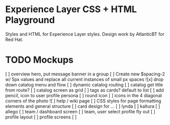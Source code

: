 # Experience Layer CSS + HTML Playground

Styles and HTML for Experience Layer styles.
Design work by AtlanticBT for Red Hat.

# TODO Mockups

[ ] overview hero, put message banner in a group
[ ] Create new $spacing-2 w/ 5px values and replace all current instances of small px spaces
![x] drop down catalog menu and flow
    [ ] dynamic catalog routing
    [ ] catalog get title from route?
    [ ] catalog screen as grid
    [ ] tags as cards? default to list
[ ] add pencil, icon to user profile persona
    [ ] round icon
    [ ] icons in the 4 diagonal corners of the photo
![ ] help / wiki page
    [ ] CSS styles for page formatting elements and general structure
[ ] card design for ...
    [ ] lynda
    [ ] kaltura
    [ ] allego
[ ] team / dashboard screen
    [ ] team, user select profile fly out
[ ] profile layout
[ ] profile screens
[ ] <dialog> ? modal pop up / feedback
[ ] search bar should be input
[ ] responsive - card grid filters
[ ] responsive - big tabs, tabs
    [ ] buttons on left / right
    [ ] drag scroll or buttons to scroll?
[ ] responsive - message banner

# TODO Animations

[ ] ExpandingMenu open/close
[ ] DropDown open/close
[ ] MessageBanner group add/remove

# TODO Functionality

[ ] DropDown and ExpandingMenu rename title to label?
[ ] Rename ExpandingMenu?
[ ] hero message dismissible
    [ ] remove from message banner group?
[ ] fix hero grid rows so content and outercontet work in any order and number w/ background image
[ ] make Lorem util a React component w/ subcomponents Loren.Title, etc.
[ ] Fix card overflow w/ CSS props
[ ] more semantic html
[ ] call setState as function
[ ] Check box onChange callback
[ ] ExpandingMenu
    [ ] animate open / close
    [ ] map over children to handle onChange
    [ ] provide onChange callback

# Later

[ ] Babel 7

# Style guide

Use BEMIT
https://csswizardry.com/2015/08/bemit-taking-the-bem-naming-convention-a-step-further/
- _ (single underline) for a hack
- l for layout
- c for controls
- u for utilities
- js for js targeted only, no styles
- is and has for states
- SASS parent selectors
- Nest no more than 3 levels down, the inception rule
- Block is the primary component block, such as .cn-c-card or .cn-c-btn
- Element is a child of the primary block, such as .cn-c-card__title
- Modifier is a variation of a component style, such as .cn-c-alert--error
- Keeping the design system’s CSS flatness principle in mind, we wanted to limit nesting to the following use cases:
  - Modifiers of a style block
  - Media queries
  - Parent selectors
  - States
